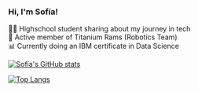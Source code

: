 

### Hi, I'm Sofía!

👩‍💻 Highschool student sharing about my journey in tech<br/>
🦾 Active member of Titanium Rams (Robotics Team)<br/>
📊 Currently doing an IBM certificate in Data Science<br/>

[![Sofía's GitHub stats](https://github-readme-stats.vercel.app/api?username=soffsalass&theme=radical&show_icons=true)](https://github.com/anuraghazra/github-readme-stats)<br/>

[![Top Langs](https://github-readme-stats.vercel.app/api/top-langs/?username=soffsalass&layout=compact&theme=moltack&show_icons=true)](https://github.com/anuraghazra/github-readme-stats)

